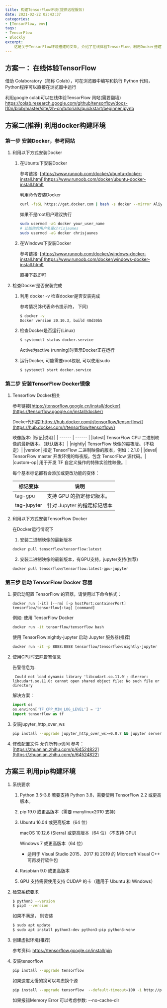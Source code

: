 ```yaml
---
title: 构建TensorFlow环境(提供远程服务)
date: 2021-02-22 02:43:37
categories:
- [TensorFlow, env]
tags: 
- TensorFlow
- Blockly
excerpt: 
    这是关于TensorFlow环境搭建的文章, 介绍了在线体验TensorFlow、利用Docker搭建TensorFlow、利用pip安装TensorFlow。
---
```

## 方案一： 在线体验TensorFlow

借助 Colaboratory（简称 Colab），可在浏览器中编写和执行 Python 代码，Python程序可以直接在浏览器中运行    

利用google colab可以在线体验TensorFlow
网站(需要翻墙)
https://colab.research.google.com/github/tensorflow/docs-l10n/blob/master/site/zh-cn/tutorials/quickstart/beginner.ipynb

## 方案二(推荐) 利用docker构建环境

### 第一步 安装Docker，参考网站

1. 利用以下方式安装Docker

    1. 在Ubuntu下安装Docker

        参考链接: [https://www.runoob.com/docker/ubuntu-docker-install.html](https://www.runoob.com/docker/ubuntu-docker-install.html) 

        利用命令安装Docker
        ```bash
        curl -fsSL https://get.docker.com | bash -s docker --mirror Aliyun
        ```
        如果不是root用户建议执行
        ```bash
        sudo usermod -aG docker your_user_name
        # 比如你的用户名是chrisjaunes
        sudo usermod -aG docker chrisjaunes
        ```

    2. 在Windows下安装Docker

        参考链接: [https://www.runoob.com/docker/windows-docker-install.html](https://www.runoob.com/docker/windows-docker-install.html)

        直接下载即可


2. 检查Docker是否安装完成
    
    1. 利用 docker -v 检查docker是否安装完成
    
        参考情况($代表命令提示符， 下同)

        ```bash
        $ docker -v
        Docker version 20.10.3, build 48d30b5
        ```
    2. 检查Docker是否运行(Linux)

        ```bash
        $ systemctl status docker.service
        ```

        Active为active (running)时表示Docker正在运行

    3. 运行Docker, 可能需要root权限, 可以使用sudo
        ```bash
        $ systemctl start docker.service
        ```


### 第二步 安装TensorFlow Docker镜像
1. Tensorflow Docker相关

    参考链接[https://tensorflow.google.cn/install/docker](https://tensorflow.google.cn/install/docker)

    Docker代码库[https://hub.docker.com/r/tensorflow/tensorflow/](https://hub.docker.com/r/tensorflow/tensorflow/)
    
    映像版本:
    |标记|说明 |
    | ------ | ------ |
    |latest| TensorFlow CPU 二进制映像的最新版本。（默认版本）|
    |nightly| TensorFlow 映像的每夜版。（不稳定）|
    |version| 指定 TensorFlow 二进制映像的版本，例如：2.1.0 |
    |devel| TensorFlow master 开发环境的每夜版。包含 TensorFlow 源代码。|
    |custom-op| 用于开发 TF 自定义操作的特殊实验性映像。|

    每个基本标记都有会添加或更改功能的变体：

    |标记变体|说明|
    | --- | --- |
    |tag-gpu|支持 GPU 的指定标记版本。|
    |tag-jupyter|针对 Jupyter 的指定标记版本|


2. 利用以下方式安装TensorFlow Docker
    
    在Docker运行情况下

    1. 安装二进制映像的最新版本

    ```bash
    docker pull tensorflow/tensorflow:latest
    ```

    2. 安装二进制映像的最新版本，有GPU支持，jupyter支持(推荐)

    ```bash
    docker pull tensorflow/tensorflow:latest-gpu-jupyter
    ```


### 第三步 启动 TensorFlow Docker 容器

1. 要启动配置 TensorFlow 的容器，请使用以下命令格式：

    ```shell
    docker run [-it] [--rm] [-p hostPort:containerPort] tensorflow/tensorflow[:tag] [command]
    ```

    例如:
    使用 TensorFlow Docker
    ```bash
    docker run -it tensorflow/tensorflow bash
    ```
    使用 TensorFlow:nightly-jupyter 启动 Jupyter 服务器(推荐)
    ```bash
    docker run -it -p 8888:8888 tensorflow/tensorflow:nightly-jupyter
    ```
2. 使用CPU时去除告警信息

    告警信息为: 

        Could not load dynamic library 'libcudart.so.11.0'; dlerror: libcudart.so.11.0: cannot open shared object file: No such file or directory
    
    解决方案：

    ```python
    import os
    os.environ['TF_CPP_MIN_LOG_LEVEL'] = '2'
    import tensorflow as tf
    ```

3. 安装jupyter_http_over_ws

    ```bash
    pip install --upgrade jupyter_http_over_ws>=0.0.7 && jupyter serverextension enable --py jupyter_http_over_ws
    ```

4. 修改配置文件
    允许所有ip访问
    参考：[https://zhuanlan.zhihu.com/p/64524822](https://zhuanlan.zhihu.com/p/64524822)

## 方案三 利用pip构建环境
1.  系统要求

    1. Python 3.5-3.8 若要支持 Python 3.8，需要使用 TensorFlow 2.2 或更高版本。
    
    2. pip 19.0 或更高版本（需要 manylinux2010 支持）
    
    3. Ubuntu 16.04 或更高版本（64 位）
    
        macOS 10.12.6 (Sierra) 或更高版本（64 位）（不支持 GPU）
    
        Windows 7 或更高版本（64 位）
        * 适用于 Visual Studio 2015、2017 和 2019 的 Microsoft Visual C++ 可再发行软件包
    
    4. Raspbian 9.0 或更高版本
    
    5. GPU 支持需要使用支持 CUDA® 的卡（适用于 Ubuntu 和 Windows）

2. 检查系统要求
    
    ```bash
    $ python3 --version
    $ pip3 --version
    ```

    如果不满足， 则安装

    ```bash
    $ sudo apt update
    $ sudo apt install python3-dev python3-pip python3-venv
    ```

3. 创建虚拟环境(推荐)

    参考资料: https://tensorflow.google.cn/install/pip

4. 安装tensorflow
    
    ```bash
    pip install --upgrade tensorflow
    ```
    
    如果速度太慢的换可以考虑换个源
    
    ```bash
    pip install --upgrade tensorflow  --default-timeout=100 -i http://pypi.douban.com/simple/ --trusted-host pypi.douban.com
    ```

    如果报错Memory Error 可以考虑参数: --no-cache-dir
